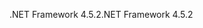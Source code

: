 <span data-ttu-id="1295a-101">.NET Framework 4.5.2</span><span class="sxs-lookup"><span data-stu-id="1295a-101">.NET Framework 4.5.2</span></span>
